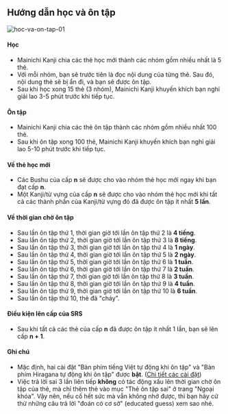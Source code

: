 ## Hướng dẫn học và ôn tập

![hoc-va-on-tap-01](/_media/hoc-va-on-tap-01.png "hoc-va-on-tap-01")

#### Học

- Mainichi Kanji chia các thẻ học mới thành các nhóm gồm nhiều nhất là 5 thẻ.
- Với mỗi nhóm, bạn sẽ trước tiên là đọc nội dung của từng thẻ. Sau đó, nội dung thẻ sẽ bị ẩn đi, và bạn sẽ được ôn tập.
- Sau khi học xong 15 thẻ (3 nhóm), Mainichi Kanji khuyến khích bạn nghỉ giải lao 3-5 phút trước khi tiếp tục.

#### Ôn tập

- Mainichi Kanji chia các thẻ ôn tập thành các nhóm gồm nhiều nhất 100 thẻ.
- Sau khi ôn tập xong 100 thẻ, Mainichi Kanji khuyến khích bạn nghỉ giải lao 5-10 phút trước khi tiếp tục.

#### Về thẻ học mới

- Các Bushu của cấp **n** sẽ được cho vào nhóm thẻ học mới ngay khi bạn đạt cấp **n**.
- Một Kanji/từ vựng của cấp **n** sẽ được cho vào nhóm thẻ học mới khi tất cả các thành phần của Kanji/từ vựng đó đã được ôn tập ít nhất **5 lần**.

#### Về thời gian chờ ôn tập

- Sau lần ôn tập thứ 1, thời gian giờ tới lần ôn tập thứ 2 là **4 tiếng**.
- Sau lần ôn tập thứ 2, thời gian giờ tới lần ôn tập thứ 3 là **8 tiếng**.
- Sau lần ôn tập thứ 3, thời gian giờ tới lần ôn tập thứ 4 là **1 ngày**.
- Sau lần ôn tập thứ 4, thời gian giờ tới lần ôn tập thứ 5 là **2 ngày**.
- Sau lần ôn tập thứ 5, thời gian giờ tới lần ôn tập thứ 6 là **1 tuần**.
- Sau lần ôn tập thứ 6, thời gian giờ tới lần ôn tập thứ 7 là **2 tuần**.
- Sau lần ôn tập thứ 7, thời gian giờ tới lần ôn tập thứ 8 là **3 tuần**.
- Sau lần ôn tập thứ 8, thời gian giờ tới lần ôn tập thứ 9 là **4 tuần**.
- Sau lần ôn tập thứ 9, thời gian giờ tới lần ôn tập thứ 10 là **6 tuần**.
- Sau lần ôn tập thứ 10, thẻ đã "cháy".

#### Điều kiện lên cấp của SRS

- Sau khi tất cả các thẻ của cấp **n** đã được ôn tập ít nhất 1 lần, bạn sẽ lên cấp **n + 1**.

#### Ghi chú

- Mặc định, hai cài đặt "Bàn phím tiếng Việt tự động khi ôn tập" và "Bàn phím Hiragana tự động khi ôn tập" được **bật**. ([Chi tiết các cài đặt](cai-dat.md))
- Việc trả lời sai 3 lần liên tiếp **không** có tác động xấu lên thời gian chờ ôn tập của thẻ, mà chỉ thêm thẻ vào mục "Thẻ ôn tập sai" ở trang "Ngoại khóa". Vậy nên, nếu cố hết sức mà vẫn không nhớ được, thì bạn hãy cứ thử những câu trả lời "đoán có cơ sở" (educated guess) xem sao nhé.